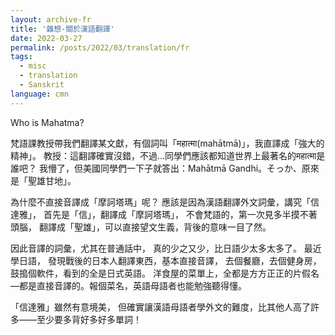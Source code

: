 ```yaml
---
layout: archive-fr
title: '雜想-關於漢語翻譯'
date: 2022-03-27
permalink: /posts/2022/03/translation/fr
tags:
  - misc
  - translation
  - Sanskrit
language: cmn
---
```


Who is Mahatma?

梵語課教授帶我們翻譯某文獻，有個詞叫「महात्मा(mahātmā)」，我直譯成「強大的精神」。
教授：這翻譯確實沒錯，不過…同學們應該都知道世界上最著名的महात्मा是誰吧？
我懵了，但美國同學們一下子就答出：Mahātmā Gandhi。そっか、原來是「聖雄甘地」。

為什麼不直接音譯成「摩訶塔瑪」呢？
應該是因為漢語翻譯外文詞彙，講究「信達雅」，
首先是「信」，翻譯成「摩訶塔瑪」，
不會梵語的，第一次見多半摸不著頭腦，
翻譯成「聖雄」，可以直接望文生義，背後的意味一目了然。

因此音譯的詞彙，尤其在普通話中，
真的少之又少，比日語少太多太多了。
最近學日語，
發現戰後的日本人翻譯東西，基本直接音譯，
去個餐廳，去個健身房，鼓搗個軟件，看到的全是日式英語。
洋食屋的菜單上，全都是方方正正的片假名—都是直接音譯的。報個菜名，英語母語者也能勉強聽得懂。

「信達雅」雖然有意境美，
但確實讓漢語母語者學外文的難度，比其他人高了許多——至少要多背好多好多單詞！

